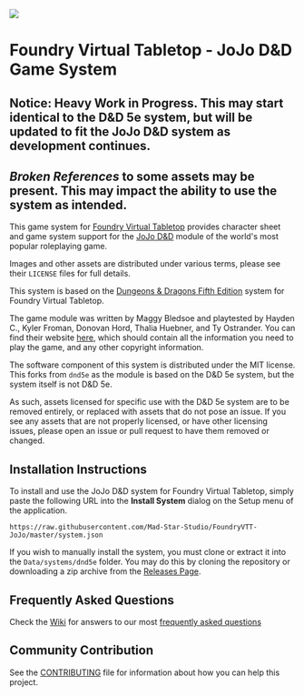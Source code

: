 ![](https://www.jojodnd.com/Assets/logo.webp)

# Foundry Virtual Tabletop - JoJo D&D Game System

## Notice: Heavy Work in Progress. This may start identical to the D&D 5e system, but will be updated to fit the JoJo D&D system as development continues.
## *Broken References* to some assets may be present. This may impact the ability to use the system as intended.

This game system for [Foundry Virtual Tabletop](http://foundryvtt.com) provides character sheet and game system
support for the [JoJo D&D](https://www.jojodnd.com/?lang=en) module of the world's most popular roleplaying game.

Images and other assets are distributed under various terms, please see their `LICENSE` files for full details.

This system is based on the [Dungeons & Dragons Fifth Edition](https://github.com/foundryvtt/dnd5e) system for Foundry Virtual Tabletop.

The game module was written by Maggy Bledsoe and playtested by  Hayden C., Kyler Froman, Donovan Hord, Thalia Huebner, and Ty Ostrander.
You can find their website [here](https://www.jojodnd.com/?lang=en), which should contain all the information you need to play the game,
and any other copyright information.

The software component of this system is distributed under the MIT license.
This forks from `dnd5e` as the module is based on the D&D 5e system, but the system itself is not D&D 5e.

As such, assets licensed for specific use with the D&D 5e system are to be removed entirely, or replaced with assets that do not pose an issue.
If you see any assets that are not properly licensed, or have other licensing issues, please open an issue or pull request to have them removed or changed.

## Installation Instructions
To install and use the JoJo D&D system for Foundry Virtual Tabletop, simply paste the following URL into the
**Install System** dialog on the Setup menu of the application.

```
https://raw.githubusercontent.com/Mad-Star-Studio/FoundryVTT-JoJo/master/system.json
```

If you wish to manually install the system, you must clone or extract it into the `Data/systems/dnd5e` folder. You
may do this by cloning the repository or downloading a zip archive from the
[Releases Page](https://github.com/Mad-Star-Studio/FoundryVTT-JoJo/releases).

## Frequently Asked Questions
Check the [Wiki](../../wiki) for answers to our most [frequently asked questions](../../wiki/faq)

## Community Contribution

See the [CONTRIBUTING](/CONTRIBUTING.md) file for information about how you can help this project.
